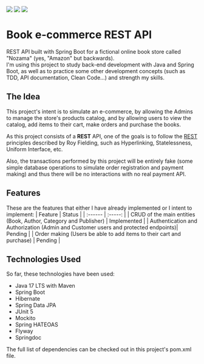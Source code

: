 <p float="left">
  <img src="https://img.shields.io/badge/status-development-yellow"/>
  <img src="https://img.shields.io/github/last-commit/thiagomarqs/book-ecommerce-rest-api"/>
  <img src="https://img.shields.io/github/commit-activity/m/thiagomarqs/book-ecommerce-rest-api"/>
</p>

# Book e-commerce REST API
REST API built with Spring Boot for a fictional online book store called "Nozama" (yes, "Amazon" but backwards).  
I'm using this project to study back-end development with Java and Spring Boot, as well as to practice some other development concepts (such as TDD, API documentation, Clean Code...) and strength my skills.

## The Idea
This project's intent is to simulate an e-commerce, by allowing the Admins to manage the store's products catalog, and by allowing users to view the catalog, add items to their cart, make orders and purchase the books.

As this project consists of a **REST** API, one of the goals is to follow the <a href="https://www.ics.uci.edu/~fielding/pubs/dissertation/rest_arch_style.htm">REST</a> principles described by Roy Fielding, such as Hyperlinking, Statelessness, Uniform Interface, etc.

Also, the transactions performed by this project will be entirely fake (some simple database operations to simulate order registration and payment making) and thus there will be no interactions with no real payment API.

## Features
These are the features that either I have already implemented or I intent to implement:
| Feature | Status |
| :------ | :-----: |
| CRUD of the main entities (Book, Author, Category and Publisher) | Implemented |
| Authentication and Authorization (Admin and Customer users and protected endpoints)| Pending |
| Order making (Users be able to add items to their cart and purchase) | Pending |

## Technologies Used
So far, these technologies have been used:  
- Java 17 LTS with Maven
- Spring Boot
- Hibernate
- Spring Data JPA
- JUnit 5
- Mockito
- Spring HATEOAS
- Flyway
- Springdoc

The full list of dependencies can be checked out in this project's pom.xml file.
